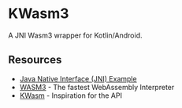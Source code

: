 # KWasm3

A JNI Wasm3 wrapper for Kotlin/Android.

## Resources

* [Java Native Interface (JNI) Example](https://www.protechtraining.com/blog/post/java-native-interface-jni-example-65)
* [WASM3](https://github.com/wasm3/wasm3) - The fastest WebAssembly Interpreter
* [KWasm](https://github.com/jasonwyatt/KWasm) - Inspiration for the API
